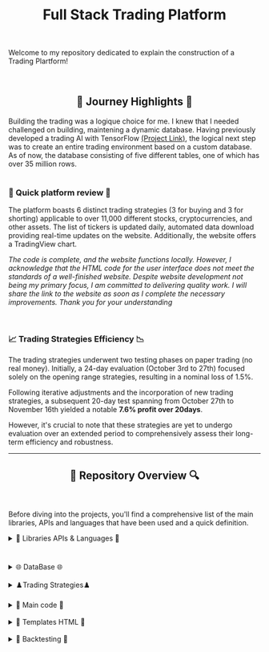 <h1 align="center">Full Stack Trading Platform</h1>

<br>

Welcome to my repository dedicated to explain the construction of a Trading Plartform!

<br>

<h2 align="center">🌅 Journey Highlights 🌅</h2>
<p>
Building the trading was a logique choice for me. I knew that I needed challenged on building, maintening   a dynamic database. Having previously developed a trading AI with TensorFlow <a href="">(Project Link)</a>, the logical next step was to create an entire trading environment based on a custom database. As of now, the database consisting of five different tables, one of which has over 35 million rows.

<h1></h1>

<h3>💫 Quick platform review 💫 </h3>

The platform boasts 6 distinct trading strategies (3 for buying and 3 for shorting) applicable to over 11,000 different stocks, cryptocurrencies, and other assets. The list of tickers is updated daily, automated data download providing real-time updates on the website. Additionally, the website offers a TradingView chart.

*The code is complete, and the website functions locally. However, I acknowledge that the HTML code for the user interface does not meet the standards of a well-finished website. Despite website development not being my primary focus, I am committed to delivering quality work. I will share the link to the website as soon as I complete the necessary improvements. Thank you for your understanding*

<br>

<h3>📈 Trading Strategies Efficiency 📉</h3>
The trading strategies underwent two testing phases on paper trading (no real money). Initially, a 24-day evaluation (October 3rd to 27th) focused solely on the opening range strategies, resulting in a nominal loss of 1.5%. 

Following iterative adjustments and the incorporation of new trading strategies, a subsequent 20-day test spanning from October 27th to November 16th yielded a notable **7.6% profit over 20days**. 

However, it's crucial to note that these strategies are yet to undergo evaluation over an extended period to comprehensively assess their long-term efficiency and robustness.

---

<h2 align="center">🔎 Repository Overview 🔍</h2>

<br>

Before diving into the projects, you'll find a comprehensive list of the main libraries, APIs and languages that have been used and a quick definition.
</p>

<details>
  <h2 align="center"> 📖 Libraries APIs & Languages 📖 </h2>
  
  <summary> 📖 Libraries APIs & Languages 📖</summary> 
<p>

  <h3>Languages</h3>

**Python:** Language used to structure the platform functionalities.

**SQLite:** To create, maintain a 5GB database with 5 different tables and +35 millions rows.

**HTML:** Used to create the Trading platform interface and website functionalities.

  <h3>Python Libraries & APIs</h3>
  
**SQLite3:** Python library that enables the use of SQLite within PythonLibrary permitting to use SQLite within python

**Alpaca_trade_api:** Python API that allows the utilization of Alpaca's functions, enabling real-time market trading for free, with a focus on algorithmic trading strategies.

**ta-lib:** A technical analysis library in Python, providing tools and functions for analyzing financial markets and making informed trading decisions based on technical indicators.

**Backtrader:** Python framework for developing and testing trading strategies, offering extensive functionality for backtesting and optimizing strategies before deploying them in live markets.

**FastAPI (Jinja2Templates):** FastAPI is a modern, fast web framework for building APIs with Python, and Jinja2Templates is a template engine used for creating dynamic HTML templates in conjunction with FastAPI.

**Uvicorn:** Serves as a lightweight and efficient way to run asynchronous web applications written in Python. It provides a fast and scalable solution for deploying and managing web servers

**Semantic-UI:** A user interface framework that utilizes HTML to create a responsive and visually appealing design for the trading platform.

**Crontab:** A time-based job scheduler, used in this context to schedule and automate periodic tasks within the trading platform.

**yfinance (yahoo finance):** Python library that grants access to real-time financial data from Yahoo Finance, facilitating the retrieval of market information for various assets at no cost.

**trading View:** A platform that provides advanced charting tools and analysis for financial markets, often integrated into trading applications to offer users a comprehensive view of market data and trends.

</p>
  <br>
</details>

<h1></h1>

<details>
  <h2 align="center">🌐 DataBase 🌐</h2>
  
  <summary> 🌐 DataBase 🌐 </summary> 

  <p>
<h4>Setting Up the Database:</h4>
To initiate the database creation process, first, generate the database named "app.db" using SQLite3. Execute the command "sqlite3 app.db" in the terminal to establish the initial database file. This step lays the foundation for subsequent configurations.


<h4>Configuring Alpaca API, SQLite and Email:</h4>
Following the database creation, proceed to set up a configuration file named "config.py." Enter essential Alpaca API credentials (API_KEY, SECRET_KEY, BASE_URL), define the file location for "app.db" (DB_FILE), and provide email configuration details (EMAIL_ADDRESS, EMAIL_PASSWORD, EMAIL_HOST, EMAIL_PORT).

 
<h4>Database Initialization and Table Management:</h4>
Utilize the scripts in this repository to manage the database. Begin with the "create_db" script  <a href="https://github.com/trystan-geoffre/Full-Stack-Trading-App/blob/master2/create_db.py"> Code Link</a> to establish the five necessary tables. You also have drop_db <a href="https://github.com/trystan-geoffre/Full-Stack-Trading-App/blob/master2/drop_db.py"> Code Link</a> to drop all tables in app.db.


<h4>Populating Stock Information:</h4>
Execute the "populate_stocks.py" script <a href="https://github.com/trystan-geoffre/Full-Stack-Trading-App/blob/master2/populate_stocks.py"> Code Link</a> to populate the "stock" table with information for every stock, cryptocurrency, and asset available on Alpaca. The data includes the symbol/ticker, name, exchange, and a flag indicating whether shorting is permissible. Ensure that the data is successfully loaded using DB Browser for SQLite (or other), resulting in over 13,000 rows. To automatically add new stocks if there is any, create a Crontab code to run the script. I personally run it daily, after market closure.


<h4>Fetching Historical Stock Prices:</h4>
The "populate_prices" script <a href="https://github.com/trystan-geoffre/Full-Stack-Trading-App/blob/master2/populate_prices.py"> Code Link</a>. downloads data for all tickers in the "stock" table in the "stock_price" table, a process that may take some time due to the substantial volume of data.  Since some Alpaca functionalities are restricted or no longer free, Yahoo Finance is used as an alternative for obtaining free, extensive historical data.The script also addresses variations in ticker names, ensuring a match with Yahoo Finance or dropping unmatched tickers in "stock". After completion, the "stock" table is populated with over 11,000 tickers, the "stock_price" table featuring daily open, close, high, low, volume, and date information. Additionally, in "stock_price" the script calculates the Simple Moving Average (SMA) for 20 and 50 days and the Relative Strength Index (RSI) for 14 days using the Ta-lib analysis library.

  </p>
  <br>
</details>

<br>

<details>
  <h2 align="center"> ♟️ Trading Strategies ♟️ </h2>
  
  <summary>♟️Trading Strategies♟️</summary> 

  <p>

<h4>Opening Range Breakdown:</h4>
This Python script is designed to automate the execution of a trading strategy, specifically the "opening range breakdown" strategy, using Alpaca API for real-time trading. The script connects to an SQLite database to retrieve stocks associated with the chosen strategy, then checks if the stock has already an order filled. For each stock, it downloads 15-minute interval historical data from Yahoo Finance, calculates the opening range, and determines if a breakdown has occurred after the opening range. If a breakout is detected and there is no existing filled order for the stock, a short order is placed on Alpaca with specified limit, take-profit, and stop-loss prices. The script logs messages for each action and is configured to run for a defined historical data range. <a href="https://github.com/trystan-geoffre/Full-Stack-Trading-App/blob/master2/opening_range_breakdown.py"> Code Link</a>

<h4>Opening Range Breakout:</h4>
The Opening Range Breakout code is similar to the Opening Range Breakdown, with the key difference being the calculation of a breakout. Also, in this context, the code is designed to execute a buy order with a trailing stop instead of a traditional stop-loss and take-profit approach. The trailing stop dynamically adjusts the stop price based on the stock's price movement, enhancing adaptability to market fluctuations. Additionally, the bracket order setup incorporates a limit price, offering control over the maximum price paid for the stock during the buy order execution <a href="https://github.com/trystan-geoffre/Full-Stack-Trading-App/blob/master2/opening_range_breakout.py"> Code Link</a>

<h4>Bollinger Bands Short:</h4>
This Python code is a trading script that utilizes the Alpaca API and Yahoo Finance to implement a Bollinger Bands strategy for a list of stocks. The script connects to a SQLite database, queries for stocks associated with the "bollinger_bands" strategy, and checks for existing orders. It then downloads historical price data, calculates Bollinger Bands, and executes a short order when specific trading conditions are met, incorporating limit prices, take-profit, and stop-loss parameters. The script is designed to automate trading decisions based on the Bollinger Bands indicator, providing a systematic approach to managing short positions in the stock market.<a href="https://github.com/trystan-geoffre/Full-Stack-Trading-App/blob/master2/bollinger_bands_short.py "> Code Link</a>

<h4>Bollinger Bands Long:</h4>
This Bollinger Bands Long code mirrors the Bollinger Bands Short, with the only difference being in the calculation of upward movement and the execution of a buy order instead of a short order.<a href="https://github.com/trystan-geoffre/Full-Stack-Trading-App/blob/master2/bollinger_bands_long.py"> Code Link</a>

  </p>
  <br>
</details>

<br>

<details>
  <h2 align="center"> 🏹 Main code 🏹</h2>
  
  <summary> 🏹 Main code 🏹 </summary> 

  <p>
This Python code defines a FastAPI application that run through Uvicorn and serves as a web interface for stock trading strategies. It establishes routes for displaying a list of stocks with various filtering options based on financial indicators such as closing highs, closing lows, RSI overbought/sold, and SMA crossovers. The application also provides detailed views for individual stocks, strategies, and a summary of active orders. Users can apply strategies to specific stocks, view existing strategies, and monitor their trading orders through the web interface. The code utilizes SQLite for database management and Alpaca API for retrieving real-time financial data and managing trading orders. 

To launch the website locally, execute the command "uvicorn main:app --reload" in your terminal. You can access the website through the link provided in the following line of the console output: "INFO: Uvicorn running on http://****** (Press CTRL+C to quit)." <a href="https://github.com/trystan-geoffre/Full-Stack-Trading-App/blob/master2/main.py"> Code Link</a>

  </p>
  <br>
</details>

<br>

<details>
  <h2 align="center">🔰 Templates HTML 🔰</h2>
  
  <summary> 🔰 Templates HTML 🔰</summary> 

  <p>


<a href=""> Code Link</a>
  </p>
  <br>
</details>

<br>

<details>
  <h2 align="center">🎯 Backtesting 🎯</h2>
  
  <summary> 🎯 Backtesting 🎯</summary> 

  <p>


<a href=""> Code Link</a>
  </p>
  <br>
</details>

<br>
